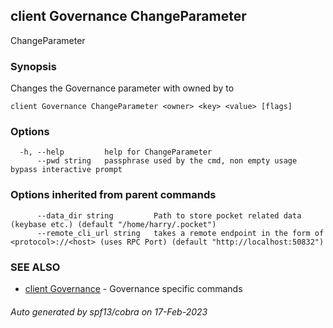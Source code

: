 ## client Governance ChangeParameter

ChangeParameter <owner> <key> <value>

### Synopsis

Changes the Governance parameter with <key> owned by <owner> to <value>

```
client Governance ChangeParameter <owner> <key> <value> [flags]
```

### Options

```
  -h, --help         help for ChangeParameter
      --pwd string   passphrase used by the cmd, non empty usage bypass interactive prompt
```

### Options inherited from parent commands

```
      --data_dir string         Path to store pocket related data (keybase etc.) (default "/home/harry/.pocket")
      --remote_cli_url string   takes a remote endpoint in the form of <protocol>://<host> (uses RPC Port) (default "http://localhost:50832")
```

### SEE ALSO

* [client Governance](client_Governance.md)	 - Governance specific commands

###### Auto generated by spf13/cobra on 17-Feb-2023
